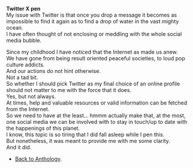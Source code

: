 **Twitter X pen**  
My issue with Twitter is that once you drop a message it becomes as impossible to find it again as to find a drop of water in the vast mighty ocean.  
I have often thought of not enclosing or meddling with the whole social media bubble.  

Since my childhood I have noticed that the Internet as made us anew.  
We have gone from being result oriented peaceful societies, to loud pop culture addicts.  
And our actions do not hint otherwise.  
Not a tad bit.  
So whether I should pick Twitter as my final choice of an online profile should not matter to me with the force that it does.  
Yes, but not always.  
At times, help and valuable resources or valid information can be fetched from the Internet.  
So we need to have at the least… hmmm actually make that, at the most, one social media we can be involved with to stay in touch/up to date with the happenings of this planet.  
I know, this topic is so tiring that I did fall asleep while I pen this.  
But nonetheless, it was meant to provide me with me some clarity.  
And it did.  

- <a href="https://kushalsamant.github.io/anthology.html">Back to Anthology</a>.  